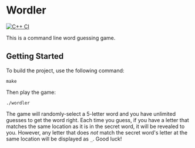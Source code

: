 # Wordler

[![C++ CI](https://github.com/dhelms1/Wordler/actions/workflows/actions.yml/badge.svg?event=push)](https://github.com/dhelms1/Wordler/actions/workflows/actions.yml)

This is a command line word guessing game.

## Getting Started

To build the project, use the following command:

```
make
```

Then play the game:

```
./wordler
```

The game will randomly-select a 5-letter word and you have unlimited guesses to get the word right. Each time you guess, if you have a letter that matches the same location as it is in the secret word, it will be revealed to you. However, any letter that does *not* match the secret word's letter at the same location will be displayed as `_`. Good luck!
